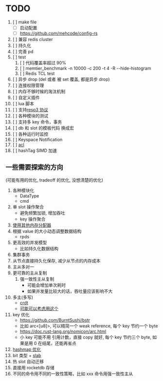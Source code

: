 # TODO

1. [ ] make file
   - [ ] 启动配置
   - [ ] <https://github.com/mehcode/config-rs>
1. [ ] 兼容 redis cluster
1. [ ] 持久化
1. [ ] 完善 pd
1. [ ] test
   1. [ ] 代码覆盖率超过 90%
   1. [ ] memtier_benchmark -n 10000 -c 200 -t 4 -R --hide-histogram
   1. [ ] Redis TCL test
1. [ ] 异步 drop (del 或者 被 set 覆盖, 都是异步 drop)
1. [ ] 连接权限管理
1. [ ] 内存不够时候的淘汰机制
1. [ ] 自定义插件
1. [ ] lua 脚本
1. [ ] 支持[resp3 协议](https://www.zeekling.cn/articles/2021/01/10/1610263628832.html)
1. [ ] 各种模块的测试
1. [ ] 支持多 key 命令，事务
1. [ ] db 和 slot 的模板代码 换成宏
1. [ ] 各种运行时监控
1. [ ] Keyspace Notification
1. [ ] [acl](https://redis.io/topics/acl)
1. [ ] hashTag SIMD 加速

## 一些需要探索的方向

(可能有用的优化, tradeoff 的优化, 没想清楚的优化)

1. 各种模块化
   - DataType
   - cmd
1. 单 slot 操作聚合
   - 避免频繁加锁, 增加吞吐
   - key 操作聚合
1. [使用其他内存分配器](https://poly000.github.io/perf-book-zh/heap-allocations_zh.html#%E4%BD%BF%E7%94%A8%E5%85%B6%E4%BB%96%E5%88%86%E9%85%8D%E5%99%A8)
1. 根据 value 的大小动态调整数据结构
   - rpds
1. 更高效的并发模型
   - 比如持久化数据结构
1. 集群事务
1. 从节点直接持久化保存, 减少从节点的内存成本
1. 主从多对一
1. 更可靠的主从复制
   1. 强一致性主从复制
      - 可能会增加单次耗时
      - 如果并发量比较大的话，吞吐量应该影响不大
1. 多主(多写)
   - [crdt](https://josephg.com/blog/crdts-go-brrr/)
   - [可能可以考虑用这个](https://github.com/josephg/diamond-types)
1. key 优化
   - <https://github.com/BurntSushi/bstr>
   - 比如 arc<[u8]>, 可以精简一个 weak reference, 每个 key 节约一个 byte
   - <https://doc.rust-lang.org/nomicon/arc.html>
   - 小 key 可能不用 引用计数，直接 copy 就好, 每个 key 节约三个 byte, 如果是用 0 在结尾，还能再省点
1. [hashmap 优化](https://youtu.be/ncHmEUmJZf4?t=2861)
1. bit 类型 + [slab](https://docs.rs/slab/)
1. 热 slot 自动迁移
1. 直接用 rocketdb 存储
1. 不同的命令用不同的一致性策略，比如 xxx 命令用强一致性主从
